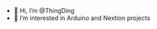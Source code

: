 - 👋 Hi, I’m @ThingDing
- 👀 I’m interested in Arduino and Nextion projects
<!--- - 🌱 I’m currently learning ...
- 💞️ I’m looking to collaborate on ...
- 📫 How to reach me ...>

<!---
ThingDing/ThingDing is a ✨ special ✨ repository because its `README.md` (this file) appears on your GitHub profile.
You can click the Preview link to take a look at your changes.
--->
